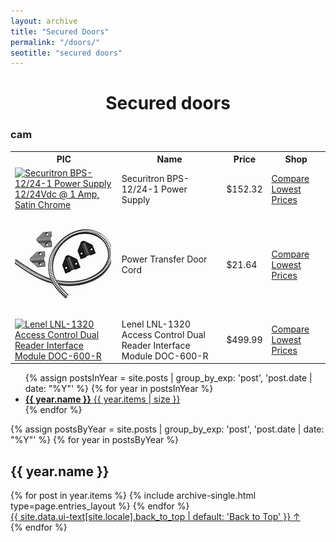 ```yaml
---
layout: archive
title: "Secured Doors"
permalink: "/doors/"
seotitle: "secured doors"
---
```


<h1 style="text-align:center;">Secured doors</h1>
<h3 class="heading-center">cam</h3>

<table class="basic-table">
	<tr>
		<th>PIC</th>
		<th>Name</th>
		<th>Price</th> 
		<th>Shop</th>
	</tr>
	<tr>
		<td><a target="_blank" href="https://amzn.to/2ZTYkLe"><img alt="Securitron BPS-12/24-1 Power Supply 12/24Vdc @ 1 Amp, Satin Chrome" class="table-image" src="/img/doors/12-24-1ps.png"/></a></td>
		<td>Securitron BPS-12/24-1 Power Supply </td>
		<td>$152.32</td>
		<td><a class="big-button" target="_blank" href="https://amzn.to/2ZTYkLe">Compare Lowest Prices</a></td>
	</tr>
	<tr>
		<td><a target="_blank" href="https://amzn.to/34siwYm"><img alt="Power Transfer Door Cord" class="table-image" src="/img/doors/ptdoorcord.png"/></a></td>
		<td>Power Transfer Door Cord</td>
		<td>$21.64</td>
		<td><a class="big-button" target="_blank" href="https://amzn.to/34siwYm">Compare Lowest Prices</a></td>
	</tr>
	<tr>
		<td><a target="_blank" href="https://amzn.to/2PUTLki"><img alt="Lenel LNL-1320 Access Control Dual Reader Interface Module DOC-600-R" class="table-image" src="/img/doors/lnl1320.png"/></a></td>
		<td>Lenel LNL-1320 Access Control Dual Reader Interface Module DOC-600-R</td>
		<td>$499.99</td>
		<td><a class="big-button" target="_blank" href="https://amzn.to/2PUTLki">Compare Lowest Prices</a></td>
	</tr>
</table>
 <nav>

<ul class="taxonomy__index">
  {% assign postsInYear = site.posts | group_by_exp: 'post', 'post.date | date: "%Y"' %}
  {% for year in postsInYear %}
    <li>
      <a href="#{{ year.name }}">
        <strong>{{ year.name }}</strong> <span class="taxonomy__count">{{ year.items | size }}</span>
      </a>
    </li>
  {% endfor %}
</ul>

{% assign postsByYear = site.posts | group_by_exp: 'post', 'post.date | date: "%Y"' %}
{% for year in postsByYear %}
  <section id="{{ year.name }}" class="taxonomy__section">
    <h2 class="archive__subtitle">{{ year.name }}</h2>
    <div class="entries-{{ page.entries_layout | default: 'list' }}">
      {% for post in year.items %}
        {% include archive-single.html type=page.entries_layout %}
      {% endfor %}
    </div>
    <a href="#page-title" class="back-to-top">{{ site.data.ui-text[site.locale].back_to_top | default: 'Back to Top' }} &uarr;</a>
  </section>
{% endfor %}
